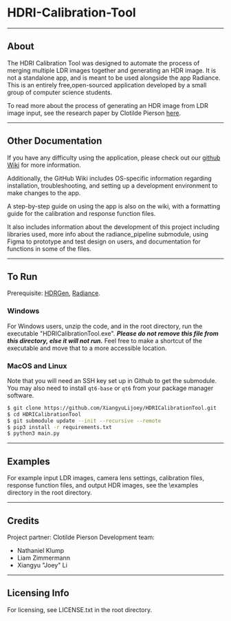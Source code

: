 # HDRI-Calibration-Tool


---
## About
The HDRI Calibration Tool was designed to automate the process of merging multiple LDR images together and generating an HDR image. It is not a standalone app, and is meant to be used alongside the app Radiance. This is an entirely free,open-sourced application developed by a small group of computer science students.

To read more about the process of generating an HDR image from LDR image input, see the research paper by Clotilde Pierson [here](https://doi.org/10.1080/15502724.2019.1684319).


---
## Other Documentation
If you have any difficulty using the application, please check out our [github Wiki](https://github.com/XiangyuLijoey/HDRICalibrationTool/wiki) for more information.

Additionally, the GitHub Wiki includes OS-specific information regarding installation, troubleshooting, and setting up a development environment to make changes to the app.

A step-by-step guide on using the app is also on the wiki, with a formatting guide for the calibration and response function files.

It also includes information about the development of this project including libraries used, more info about the radiance_pipeline submodule, using Figma to prototype and test design on users, and documentation for functions in some of the files.


---
## To Run

Prerequisite: [HDRGen](http://www.anyhere.com/), [Radiance](https://www.radiance-online.org/).

### Windows
For Windows users, unzip the code, and in the root directory, run the executable "HDRICalibrationTool.exe". ***Please do not remove this file from this directory, else it will not run.*** Feel free to make a shortcut of the executable and move that to a more accessible location.

### MacOS and Linux
Note that you will need an SSH key set up in Github to get the submodule. You may also need to install `qt6-base` or `qt6` from your package manager software.
```bash
$ git clone https://github.com/XiangyuLijoey/HDRICalibrationTool.git
$ cd HDRICalibrationTool
$ git submodule update --init --recursive --remote
$ pip3 install -r requirements.txt
$ python3 main.py
```


---
## Examples
For example input LDR images, camera lens settings, calibration files, response function files, and output HDR images, see the \examples directory in the root directory.


---
## Credits
Project partner: Clotilde Pierson
Development team:
* Nathaniel Klump
* Liam Zimmermann
* Xiangyu "Joey" Li


---
## Licensing Info
For licensing, see LICENSE.txt in the root directory.
